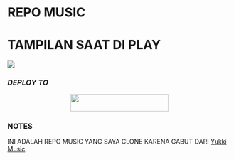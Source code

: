 # REPO MUSIC


# TAMPILAN SAAT DI PLAY
<img src="https://telegra.ph/file/23779e394638a451fe0a9.jpg">


### ***DEPLOY TO***
<p align="center"><a href="https://heroku.com/deploy?template=https://github.com/damsyx/zetsumusic"> <img src="https://img.shields.io/badge/Web%20Heroku-blueviolet?style=for-the-badge&logo=heroku" width="220" height="38.45"/></a></p>

### NOTES
INI ADALAH REPO MUSIC YANG SAYA CLONE KARENA GABUT DARI
[Yukki Music](https://github.com/TeamYukki/YukkiMusicBot)


